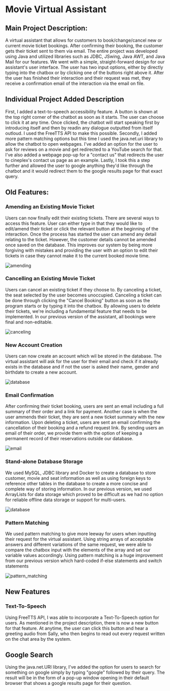 
# Movie Virtual Assistant 
## Main Project Description:

A virtual assistant that allows for customers to book/change/cancel new or current movie ticket bookings. After confirming their booking, the customer gets their ticket sent to them via email. The entire project was developed using Java and utilized libraries such as JDBC, JSwing, Java AWT, and Java Mail for our features. We went with a simple, straight-forward design for our assistant's user interface. The user has two input options, either by directly typing into the chatbox or by clicking one of the buttons right above it. After the user has finished their interaction and their request was met, they receive a confirmation email of the interaction via the email on file.

## Individual Project Added Description

First, I added a text-to-speech accessibility feature. A button is shown at the top right corner of the chatbot as soon as it starts. The user can choose to click it at any time. Once clicked, the chatbot will start speaking first by introducing itself and then by readin any dialogue outputted from itself outloud. I used the FreeTTS API to make this possible. Secondly, I added more pattern matching options but this time I used the java.net.uri library to allow the chatbot to open webpages. I've added an option for the user to ask for reviews on a movie and get redirected to a YouTube search for that. I've also added a webpage pop-up for a "contact us" that redirects the user to cineplex's contact us page as an example. Lastly, I took this a step further and allowed the user to google anything they'd like through the chatbot and it would redirect them to the google results page for that exact query.

## Old Features: 
### Amending an Existing Movie Ticket 
Users can now finally edit their existing tickets. There are several ways to access this feature. User can either type in that they would like to edit/amend their ticket or click the relevant button at the beginning of the interaction. Once the process has started the user can amend any detail relating to the ticket. However, the customer details cannot be amended once saved on the database. This improves our system by being more forgiving with mistakes and providing the user with an option to edit their tickets in case they cannot make it to the current booked movie time.

![amending](/outputs/amend_booking.png) 
### Cancelling an Existing Movie Ticket
Users can cancel an existing ticket if they choose to. By canceling a ticket, the seat selected by the user becomes unoccupied. Canceling a ticket can be done through clicking the "Cancel Booking" button as soon as the program starts or by typing it into the chatbox. By allowing users to delete their tickets, we're including a fundamental feature that needs to be implemented. In our previous version of the assistant, all bookings were final and non-editable. 


![canceling](/outputs/delete_booking.png) 
### New Account Creation
Users can now create an account which wil be stored in the database. The virtual assistant will ask for the user for their email and check if it already exists in the database and if not the user is asked their name, gender and birthdate to create a new account. 


![database](/outputs/new_dude.png) 
### Email Confirmation
After confirming their ticket booking, users are sent an email including a full summary of their order and a link for payment. Another case is when the user ammends their ticket, they are sent a new ticket summary with the new information. Upon deleting a ticket, users are sent an email confirming the cancellation of their booking and a refund request link. By sending users an email of their order, we provide them with the option of keeping a permanent record of their reservations outside our database.

![email](/outputs/email.png)
### Stand-alone Database Storage
We used MySQL, JDBC library and Docker to create a database to store customer, movie and seat information as well as using foreign keys to reference other tables in the database to create a more concise and complete way of storing information. In our previous version, we used ArrayLists for data storage which proved to be difficult as we had no option for reliable offline data storage or support for multi-users.

![database](/outputs/database.png)
### Pattern Matching
We used pattern matching to give more leeway for users when inputting their request for the virtual assistant. Using string arrays of acceptable answers and different variations of the same request, we were able to compare the chatbox input with the elements of the array and set our variable values accordingly. Using pattern matching is a huge improvement from our previous version which hard-coded if-else statements and switch statements

![pattern_matching](/outputs/pattern_matching.png)

## New Features

### Text-To-Speech
Using FreeTTS API, I was able to incorporate a Text-To-Speech option for users. As mentioned in the project description, there is now a new button for that feature. At anytime, the user can click this button and hear a greeting audio from Sally, who then begins to read out every request written on the chat area by the system.

## Google Search
Using the java.net.URI library, I've added the option for users to search for something on google simply by typing "google" followed by their query. The result will be in the form of a pop-up window opening in their default browser that shows a google results page for their question.
